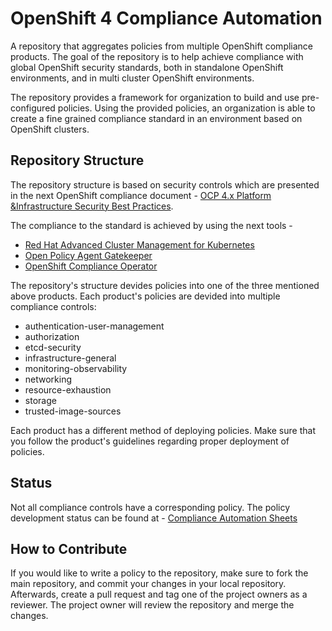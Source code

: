 # OpenShift 4 Compliance Automation
A repository that aggregates policies from multiple OpenShift compliance products. The goal of the repository is to help achieve compliance with global OpenShift security standards, both in standalone OpenShift environments, and in multi cluster OpenShift environments.

The repository provides a framework for organization to build and use pre-configured policies. Using the provided policies, an organization is able to create a fine grained compliance standard in an environment based on OpenShift clusters.

## Repository Structure
The repository structure is based on security controls which are presented in the next OpenShift compliance document - [OCP 4.x Platform &Infrastructure Security Best Practices](https://github.com/rhilconsultants/openshift/blob/master/featureReference/Red%20Hat%20Openshift%204.x%20Security%20Best%20Practices%20-%20Public%20Edition%20-%20Final%20v2%20(2).pdf).

The compliance to the standard is achieved by using the next tools -
- [Red Hat Advanced Cluster Management for Kubernetes](https://github.com/open-cluster-management)
- [Open Policy Agent Gatekeeper](https://github.com/open-policy-agent/gatekeeper)
- [OpenShift Compliance Operator](https://github.com/openshift/compliance-operator)

The repository's structure devides policies into one of the three mentioned above products. Each product's policies are devided into multiple compliance controls:
- authentication-user-management
- authorization
- etcd-security 
- infrastructure-general
- monitoring-observability
- networking 
- resource-exhaustion
- storage
- trusted-image-sources

Each product has a different method of deploying policies. Make sure that you follow the product's guidelines regarding proper deployment of policies.

## Status
Not all compliance controls have a corresponding policy. The policy development status can be found at - [Compliance Automation Sheets](https://docs.google.com/spreadsheets/d/1vhtWJYgvbVlW58D-jL9s-iBA56aT3m9Sf_qnME9gDyw/edit?usp=sharing)

## How to Contribute
If you would like to write a policy to the repository, make sure to fork the main repository, and commit your changes in your local repository. Afterwards, create a pull request and tag one of the project owners as a reviewer. The project owner will review the repository and merge the changes.

